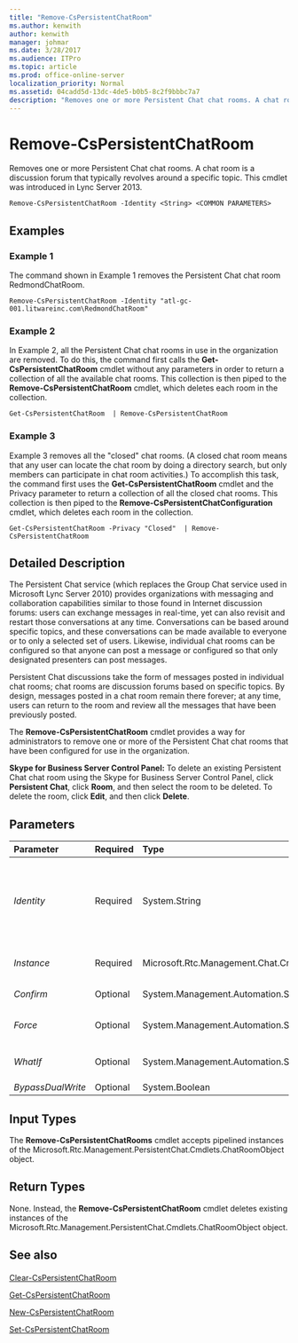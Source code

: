 ```yaml
---
title: "Remove-CsPersistentChatRoom"
ms.author: kenwith
author: kenwith
manager: johmar
ms.date: 3/28/2017
ms.audience: ITPro
ms.topic: article
ms.prod: office-online-server
localization_priority: Normal
ms.assetid: 04cadd5d-13dc-4de5-b0b5-8c2f9bbbc7a7
description: "Removes one or more Persistent Chat chat rooms. A chat room is a discussion forum that typically revolves around a specific topic. This cmdlet was introduced in Lync Server 2013."
---
```


# Remove-CsPersistentChatRoom
 
Removes one or more Persistent Chat chat rooms. A chat room is a discussion forum that typically revolves around a specific topic. This cmdlet was introduced in Lync Server 2013.
  
```
Remove-CsPersistentChatRoom -Identity <String> <COMMON PARAMETERS>

```

## Examples
<a name="Examples"> </a>

### Example 1

The command shown in Example 1 removes the Persistent Chat chat room RedmondChatRoom.
  
```
Remove-CsPersistentChatRoom -Identity "atl-gc-001.litwareinc.com\RedmondChatRoom"
```

### Example 2

In Example 2, all the Persistent Chat chat rooms in use in the organization are removed. To do this, the command first calls the **Get-CsPersistentChatRoom** cmdlet without any parameters in order to return a collection of all the available chat rooms. This collection is then piped to the **Remove-CsPersistentChatRoom** cmdlet, which deletes each room in the collection.
  
```
Get-CsPersistentChatRoom  | Remove-CsPersistentChatRoom
```

### Example 3

Example 3 removes all the "closed" chat rooms. (A closed chat room means that any user can locate the chat room by doing a directory search, but only members can participate in chat room activities.) To accomplish this task, the command first uses the **Get-CsPersistentChatRoom** cmdlet and the Privacy parameter to return a collection of all the closed chat rooms. This collection is then piped to the **Remove-CsPersistentChatConfiguration** cmdlet, which deletes each room in the collection.
  
```
Get-CsPersistentChatRoom -Privacy "Closed"  | Remove-CsPersistentChatRoom
```

## Detailed Description
<a name="DetailedDescription"> </a>

The Persistent Chat service (which replaces the Group Chat service used in Microsoft Lync Server 2010) provides organizations with messaging and collaboration capabilities similar to those found in Internet discussion forums: users can exchange messages in real-time, yet can also revisit and restart those conversations at any time. Conversations can be based around specific topics, and these conversations can be made available to everyone or to only a selected set of users. Likewise, individual chat rooms can be configured so that anyone can post a message or configured so that only designated presenters can post messages.
  
Persistent Chat discussions take the form of messages posted in individual chat rooms; chat rooms are discussion forums based on specific topics. By design, messages posted in a chat room remain there forever; at any time, users can return to the room and review all the messages that have been previously posted. 
  
The **Remove-CsPersistentChatRoom** cmdlet provides a way for administrators to remove one or more of the Persistent Chat chat rooms that have been configured for use in the organization.
  
 **Skype for Business Server Control Panel:** To delete an existing Persistent Chat chat room using the Skype for Business Server Control Panel, click **Persistent Chat**, click **Room**, and then select the room to be deleted. To delete the room, click **Edit**, and then click **Delete**.
  
## Parameters
<a name="DetailedDescription"> </a>

|**Parameter**|**Required**|**Type**|**Description**|
|:-----|:-----|:-----|:-----|
| _Identity_ <br/> |Required  <br/> |System.String  <br/> |Unique Identifier for the Persistent Chat chat room being removed. The Identity for a chat room consists of the Persistent Chat pool where the room has been configured plus the name of the room; for example:  <br/>  `-Identity "atl-gc-001.litwareinc.com\RedmondChatRoom"` <br/> |
| _Instance_ <br/> |Required  <br/> |Microsoft.Rtc.Management.Chat.Cmdlets.ChatRoom  <br/> |Allows you to pass a reference to an object to the cmdlet rather than set individual parameter values.  <br/> |
| _Confirm_ <br/> |Optional  <br/> |System.Management.Automation.SwitchParameter  <br/> |Prompts you for confirmation before executing the command.  <br/> |
| _Force_ <br/> |Optional  <br/> |System.Management.Automation.SwitchParameter  <br/> |Suppresses the display of any non-fatal error message that might occur when running the command.  <br/> |
| _WhatIf_ <br/> |Optional  <br/> |System.Management.Automation.SwitchParameter  <br/> |Describes what would happen if you executed the command without actually executing the command.  <br/> |
| _BypassDualWrite_ <br/> |Optional  <br/> |System.Boolean  <br/> |PARAMVALUE: $true | $false  <br/> |
   
## Input Types
<a name="InputTypes"> </a>

The **Remove-CsPersistentChatRooms** cmdlet accepts pipelined instances of the Microsoft.Rtc.Management.PersistentChat.Cmdlets.ChatRoomObject object.
  
## Return Types
<a name="ReturnTypes"> </a>

None. Instead, the **Remove-CsPersistentChatRoom** cmdlet deletes existing instances of the Microsoft.Rtc.Management.PersistentChat.Cmdlets.ChatRoomObject object.
  
## See also
<a name="ReturnTypes"> </a>

#### 

[Clear-CsPersistentChatRoom](clear-cspersistentchatroom.md)
  
[Get-CsPersistentChatRoom](get-cspersistentchatroom.md)
  
[New-CsPersistentChatRoom](new-cspersistentchatroom.md)
  
[Set-CsPersistentChatRoom](set-cspersistentchatroom.md)

